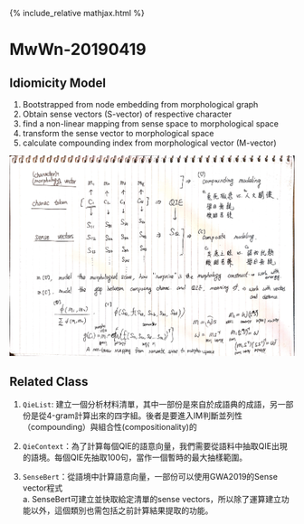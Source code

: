{% include_relative mathjax.html %}

# MwWn-20190419

## Idiomicity Model
1. Bootstrapped from node embedding from morphological graph
2. Obtain sense vectors (S-vector) of respective character
3. find a non-linear mapping from sense space to morphological space
4. transform the sense vector to morphological space
5. calculate compounding index from morphological vector (M-vector)

![2019041901](assets/2019041901.jpg)

## Related Class

1. `QieList`: 建立一個分析材料清單，其中一部份是來自於成語典的成語，另一部份是從4-gram計算出來的四字組。後者是要進入IM判斷並列性（compounding）與組合性(compositionality)的

2. `QieContext`：為了計算每個QIE的語意向量，我們需要從語料中抽取QIE出現的語境。每個QIE先抽取100句，當作一個暫時的最大抽樣範圍。

3. `SenseBert`：從語境中計算語意向量，一部份可以使用GWA2019的Sense vector程式  
    a. SenseBert可建立並快取給定清單的sense vectors，所以除了運算建立功能以外，這個類別也需包括之前計算結果提取的功能。

